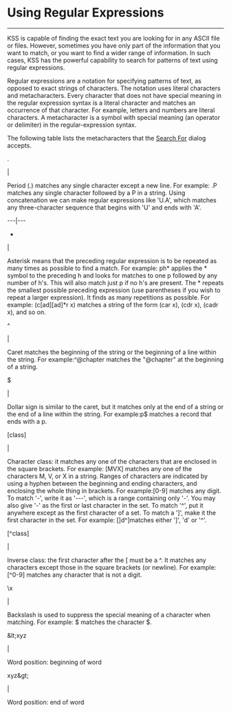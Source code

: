 # Using Regular Expressions #

----------

KSS is capable of finding the exact text you are looking for in any ASCII file
or files. However, sometimes you have only part of the information that you
want to match, or you want to find a wider range of information. In such
cases, KSS has the powerful capability to search for patterns of text using
regular expressions.

Regular expressions are a notation for specifying patterns of text, as opposed
to exact strings of characters. The notation uses literal characters and
metacharacters. Every character that does not have special meaning in the
regular expression syntax is a literal character and matches an occurrence of
that character. For example, letters and numbers are literal characters. A
metacharacter is a symbol with special meaning (an operator or delimiter) in
the regular-expression syntax.

The following table lists the metacharacters that the [Search
For](html\\SearchFor.htm) dialog accepts.

.

|

Period (.) matches any single character except a new line. For example: .P
matches any single character followed by a P in a string. Using concatenation
we can make regular expressions like 'U.A', which matches any three-character
sequence that begins with 'U' and ends with 'A'.  
  
---|---  
  
*

|

Asterisk means that the preceding regular expression is to be repeated as many
times as possible to find a match. For example: ph* applies the * symbol to
the preceding h and looks for matches to one p followed by any number of h's.
This will also match just p if no h's are present. The * repeats the smallest
possible preceding expression (use parentheses if you wish to repeat a larger
expression). It finds as many repetitions as possible. For example:
(c[ad][ad]*r x) matches a string of the form (car x), (cdr x), (cadr x), and
so on.  
  
^

|

Caret matches the beginning of the string or the beginning of a line within
the string. For example:^@chapter matches the "@chapter" at the beginning of a
string.  
  
$

|

Dollar sign is similar to the caret, but it matches only at the end of a
string or the end of a line within the string. For example:p$ matches a record
that ends with a p.  
  
[class]

|

Character class: it matches any one of the characters that are enclosed in the
square brackets. For example: [MVX] matches any one of the characters M, V, or
X in a string. Ranges of characters are indicated by using a hyphen between
the beginning and ending characters, and enclosing the whole thing in
brackets. For example:[0-9] matches any digit. To match '-', write it as
'---', which is a range containing only '-'. You may also give '-' as the
first or last character in the set. To match '^', put it anywhere except as
the first character of a set. To match a ']', make it the first character in
the set. For example: []d^]matches either ']', 'd' or '^'.  
  
[^class]

|

Inverse class: the first character after the [ must be a ^. It matches any
characters except those in the square brackets (or newline). For example:
[^0-9] matches any character that is not a digit.  
  
\x

|

Backslash is used to suppress the special meaning of a character when
matching. For example: \$ matches the character $.  
  
\&lt;xyz

|

Word position: beginning of word  
  
xyz\&gt;

|

Word position: end of word

